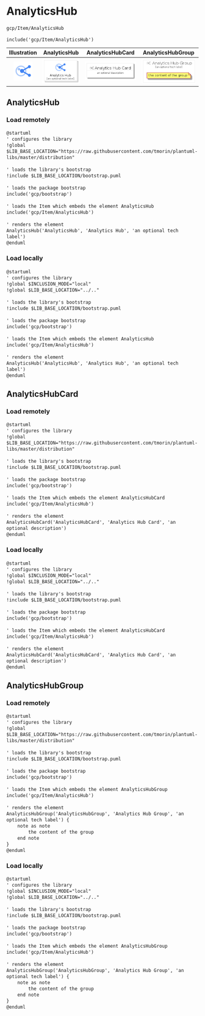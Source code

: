# AnalyticsHub


```text
gcp/Item/AnalyticsHub
```

```text
include('gcp/Item/AnalyticsHub')
```



| Illustration | AnalyticsHub | AnalyticsHubCard | AnalyticsHubGroup |
| :---: | :---: | :---: | :---: |
| ![illustration for Illustration](../../gcp/Item/AnalyticsHub.png) | ![illustration for AnalyticsHub](../../gcp/Item/AnalyticsHub.Local.png) | ![illustration for AnalyticsHubCard](../../gcp/Item/AnalyticsHubCard.Local.png) | ![illustration for AnalyticsHubGroup](../../gcp/Item/AnalyticsHubGroup.Local.png) |




## AnalyticsHub

### Load remotely
```plantuml
@startuml
' configures the library
!global $LIB_BASE_LOCATION="https://raw.githubusercontent.com/tmorin/plantuml-libs/master/distribution"

' loads the library's bootstrap
!include $LIB_BASE_LOCATION/bootstrap.puml

' loads the package bootstrap
include('gcp/bootstrap')

' loads the Item which embeds the element AnalyticsHub
include('gcp/Item/AnalyticsHub')

' renders the element
AnalyticsHub('AnalyticsHub', 'Analytics Hub', 'an optional tech label')
@enduml
```

### Load locally
```plantuml
@startuml
' configures the library
!global $INCLUSION_MODE="local"
!global $LIB_BASE_LOCATION="../.."

' loads the library's bootstrap
!include $LIB_BASE_LOCATION/bootstrap.puml

' loads the package bootstrap
include('gcp/bootstrap')

' loads the Item which embeds the element AnalyticsHub
include('gcp/Item/AnalyticsHub')

' renders the element
AnalyticsHub('AnalyticsHub', 'Analytics Hub', 'an optional tech label')
@enduml
```

## AnalyticsHubCard

### Load remotely
```plantuml
@startuml
' configures the library
!global $LIB_BASE_LOCATION="https://raw.githubusercontent.com/tmorin/plantuml-libs/master/distribution"

' loads the library's bootstrap
!include $LIB_BASE_LOCATION/bootstrap.puml

' loads the package bootstrap
include('gcp/bootstrap')

' loads the Item which embeds the element AnalyticsHubCard
include('gcp/Item/AnalyticsHub')

' renders the element
AnalyticsHubCard('AnalyticsHubCard', 'Analytics Hub Card', 'an optional description')
@enduml
```

### Load locally
```plantuml
@startuml
' configures the library
!global $INCLUSION_MODE="local"
!global $LIB_BASE_LOCATION="../.."

' loads the library's bootstrap
!include $LIB_BASE_LOCATION/bootstrap.puml

' loads the package bootstrap
include('gcp/bootstrap')

' loads the Item which embeds the element AnalyticsHubCard
include('gcp/Item/AnalyticsHub')

' renders the element
AnalyticsHubCard('AnalyticsHubCard', 'Analytics Hub Card', 'an optional description')
@enduml
```

## AnalyticsHubGroup

### Load remotely
```plantuml
@startuml
' configures the library
!global $LIB_BASE_LOCATION="https://raw.githubusercontent.com/tmorin/plantuml-libs/master/distribution"

' loads the library's bootstrap
!include $LIB_BASE_LOCATION/bootstrap.puml

' loads the package bootstrap
include('gcp/bootstrap')

' loads the Item which embeds the element AnalyticsHubGroup
include('gcp/Item/AnalyticsHub')

' renders the element
AnalyticsHubGroup('AnalyticsHubGroup', 'Analytics Hub Group', 'an optional tech label') {
    note as note
        the content of the group
    end note
}
@enduml
```

### Load locally
```plantuml
@startuml
' configures the library
!global $INCLUSION_MODE="local"
!global $LIB_BASE_LOCATION="../.."

' loads the library's bootstrap
!include $LIB_BASE_LOCATION/bootstrap.puml

' loads the package bootstrap
include('gcp/bootstrap')

' loads the Item which embeds the element AnalyticsHubGroup
include('gcp/Item/AnalyticsHub')

' renders the element
AnalyticsHubGroup('AnalyticsHubGroup', 'Analytics Hub Group', 'an optional tech label') {
    note as note
        the content of the group
    end note
}
@enduml
```

